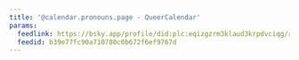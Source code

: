 ```yaml
---
title: '@calendar.pronouns.page - QueerCalendar'
params:
  feedlink: https://bsky.app/profile/did:plc:eqizgzrm3klaud3krpdvciqg/rss
  feedid: b39e77fc90a710780c0b672f6ef9767d
---
```

